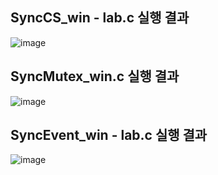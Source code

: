 ## SyncCS_win - lab.c 실행 결과
![image](https://github.com/dmswn1004/NetworkProgramming/assets/101851472/fc06e614-b064-43be-bb4c-3d919d6aa221)

## SyncMutex_win.c 실행 결과
![image](https://github.com/dmswn1004/NetworkProgramming/assets/101851472/a19ecc0c-bb0e-4862-b09d-ee33c2a910a1)

## SyncEvent_win - lab.c 실행 결과
![image](https://github.com/dmswn1004/NetworkProgramming/assets/101851472/df9e6740-a25b-41e5-bf3b-188e80aeaf3a)
